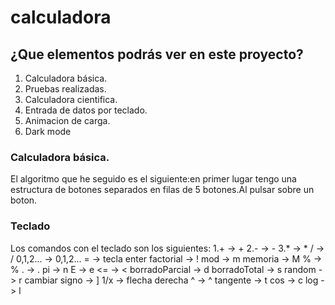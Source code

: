 # calculadora

## ¿Que elementos podrás ver en este proyecto?
1. Calculadora básica.
2. Pruebas realizadas.
3. Calculadora cientifica.
4. Entrada de datos por teclado.
5. Animacion de carga.
6. Dark mode

### Calculadora básica.
El algoritmo que he seguido es el siguiente:en primer lugar tengo una estructura de botones separados en filas de 5 botones.Al pulsar sobre un boton.

### Teclado
Los comandos con el teclado son los siguientes:
1.+ -> +
2.- -> -
3.* -> *
/ -> /
0,1,2... -> 0,1,2...
= -> tecla enter
factorial -> !
mod -> m
memoria -> M
% -> %
. -> .
pi -> n
E -> e
<= -> <
borradoParcial -> d
borradoTotal -> s
random -> r
cambiar signo -> ]
1/x -> flecha derecha
^ -> ^
tangente -> t
cos -> c
log -> l


